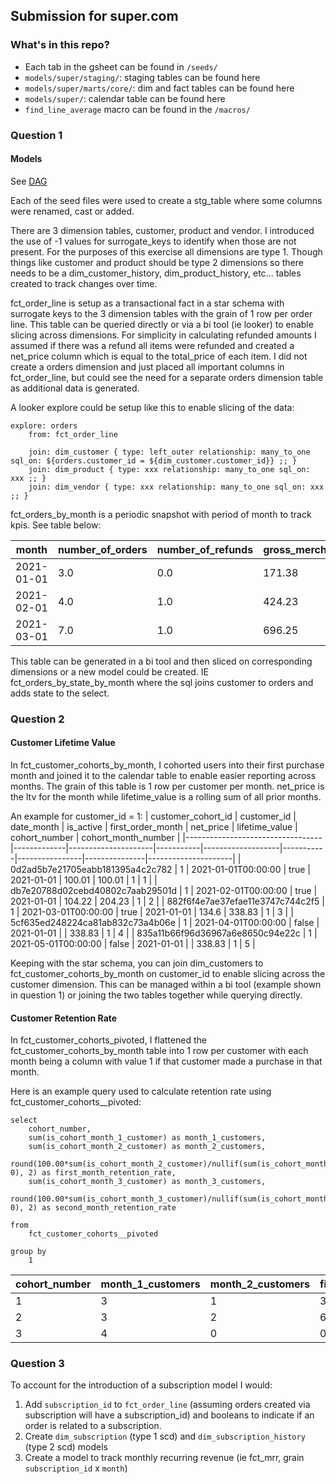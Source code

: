 ## Submission for super.com

### What's in this repo?

- Each tab in the gsheet can be found in `/seeds/`
- `models/super/staging/`: staging tables can be found here
- `models/super/marts/core/`: dim and fact tables can be found here
- `models/super/`: calendar table can be found here
- `find_line_average` macro can be found in the `/macros/`

### Question 1

#### Models

See [DAG](https://github.com/maxlee85/super/blob/main/etc/dag.png)

Each of the seed files were used to create a stg_table where some columns were renamed, cast or added.

There are 3 dimension tables, customer, product and vendor. I introduced the use of -1 values for surrogate_keys to identify when those are not present. For the purposes of this exercise all dimensions are type 1.
Though things like customer and product should be type 2 dimensions so there needs to be a dim_customer_history, dim_product_history, etc... tables created to track changes over time.

fct_order_line is setup as a transactional fact in a star schema with surrogate keys to the 3 dimension tables with the grain of 1 row per order line. This table can be queried directly or via a bi tool (ie looker) to enable slicing across dimensions.
For simplicity in calculating refunded amounts I assumed if there was a refund all items were refunded and created a net_price column which is equal to the total_price of each item.
I did not create a orders dimension and just placed all important columns in fct_order_line, but could see the need for a separate orders dimension table as additional data is generated.

A looker explore could be setup like this to enable slicing of the data:
```
explore: orders
    from: fct_order_line

    join: dim_customer { type: left_outer relationship: many_to_one sql_on: ${orders.customer_id = ${dim_customer.customer_id}} ;; }
    join: dim_product { type: xxx relationship: many_to_one sql_on: xxx ;; }
    join: dim_vendor { type: xxx relationship: many_to_one sql_on: xxx ;; }
```

fct_orders_by_month is a periodic snapshot with period of month to track kpis. See table below:

| month      | number_of_orders | number_of_refunds | gross_merchandise_value | average_order_value | average_basket_size | active_customers |
|------------|------------------|-------------------|-------------------------|---------------------|---------------------|------------------|
| 2021-01-01 | 3.0              | 0.0               | 171.38                  | 57.13               | 2.0                 | 3.0              |
| 2021-02-01 | 4.0              | 1.0               | 424.23                  | 106.06              | 2.25                | 4.0              |
| 2021-03-01 | 7.0              | 1.0               | 696.25                  | 99.46               | 3.14                | 7.0              |

This table can be generated in a bi tool and then sliced on corresponding dimensions or a new model could be created. IE fct_orders_by_state_by_month where the sql joins customer to orders and adds state to the select.



### Question 2

#### Customer Lifetime Value

In fct_customer_cohorts_by_month, I cohorted users into their first purchase month and joined it to the calendar table to enable easier reporting across months. The grain of this table is 1 row per customer per month.
net_price is the ltv for the month while lifetime_value is a rolling sum of all prior months.

An example for customer_id = 1:
| customer_cohort_id               | customer_id | date_month          | is_active | first_order_month | net_price | lifetime_value | cohort_number | cohort_month_number |
|----------------------------------|-------------|---------------------|-----------|-------------------|-----------|----------------|---------------|---------------------|
| 0d2ad5b7e21705eabb181395a4c2c782 | 1           | 2021-01-01T00:00:00 | true      | 2021-01-01        | 100.01    | 100.01         | 1             | 1                   |
| db7e20788d02cebd40802c7aab29501d | 1           | 2021-02-01T00:00:00 | true      | 2021-01-01        | 104.22    | 204.23         | 1             | 2                   |
| 882f6f4e7ae37efae11e3747c744c2f5 | 1           | 2021-03-01T00:00:00 | true      | 2021-01-01        | 134.6     | 338.83         | 1             | 3                   |
| 5cf635ed248224ca81ab832c73a4b06e | 1           | 2021-04-01T00:00:00 | false     | 2021-01-01        |           | 338.83         | 1             | 4                   |
| 835a11b66f96d36967a6e8650c94e22c | 1           | 2021-05-01T00:00:00 | false     | 2021-01-01        |           | 338.83         | 1             | 5                   |

Keeping with the star schema, you can join dim_customers to fct_customer_cohorts_by_month on customer_id to enable slicing across the customer dimension. This can be managed within a bi tool (example shown in question 1) or joining the two tables together while querying directly.

#### Customer Retention Rate

In fct_customer_cohorts_pivoted, I flattened the fct_customer_cohorts_by_month table into 1 row per customer with each month being a column with value 1 if that customer made a purchase in that month.

Here is an example query used to calculate retention rate using fct_customer_cohorts__pivoted:
```
select
    cohort_number,
    sum(is_cohort_month_1_customer) as month_1_customers,
    sum(is_cohort_month_2_customer) as month_2_customers,
    round(100.00*sum(is_cohort_month_2_customer)/nullif(sum(is_cohort_month_1_customer), 0), 2) as first_month_retention_rate,
    sum(is_cohort_month_3_customer) as month_3_customers,
    round(100.00*sum(is_cohort_month_3_customer)/nullif(sum(is_cohort_month_1_customer), 0), 2) as second_month_retention_rate

from
    fct_customer_cohorts__pivoted

group by
    1
```

| cohort_number | month_1_customers | month_2_customers | first_month_retention_rate | month_3_customers | second_month_retention_rate |
|---------------|-------------------|-------------------|----------------------------|-------------------|-----------------------------|
| 1             | 3                 | 1                 | 33.33                      | 1                 | 33.33                       |
| 2             | 3                 | 2                 | 66.67                      | 0                 | 0.0                         |
| 3             | 4                 | 0                 | 0.0                        | 0                 | 0.0                         |

### Question 3

To account for the introduction of a subscription model I would:

1. Add `subscription_id` to `fct_order_line` (assuming orders created via subscription will have a subscription_id) and booleans to indicate if an order is related to a subscription.
2. Create `dim_subscription` (type 1 scd) and `dim_subscription_history` (type 2 scd) models
3. Create a model to track monthly recurring revenue (ie fct_mrr, grain `subscription_id` x `month`)
